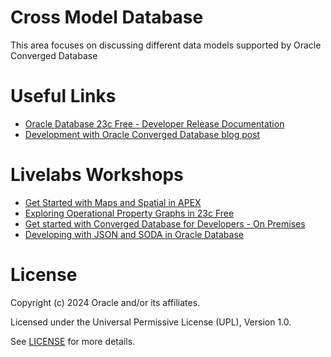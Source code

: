# Cross Model Database
This area focuses on discussing different data models supported by Oracle Converged Database

# Useful Links
- [Oracle Database 23c Free - Developer Release Documentation](https://docs.oracle.com/en/database/oracle/oracle-database/23/index.html)
- [Development with Oracle Converged Database blog post](https://blogs.oracle.com/coretec/post/development-with-converged-database)
  
# Livelabs Workshops  
- [Get Started with Maps and Spatial in APEX](https://apexapps.oracle.com/pls/apex/r/dbpm/livelabs/view-workshop?wid=936&clear=RR,180&session=107096809782354)
- [Exploring Operational Property Graphs in 23c Free](https://apexapps.oracle.com/pls/apex/r/dbpm/livelabs/view-workshop?wid=3659&clear=RR,180&session=107096809782354)
- [Get started with Converged Database for Developers - On Premises](https://apexapps.oracle.com/pls/apex/r/dbpm/livelabs/view-workshop?wid=613&clear=RR,180&session=107096809782354)
- [Developing with JSON and SODA in Oracle Database](https://apexapps.oracle.com/pls/apex/r/dbpm/livelabs/view-workshop?wid=831&clear=RR,180&session=107096809782354)
  
# License

Copyright (c) 2024 Oracle and/or its affiliates.

Licensed under the Universal Permissive License (UPL), Version 1.0.

See [LICENSE](https://github.com/oracle-devrel/technology-engineering/blob/main/LICENSE) for more details.
